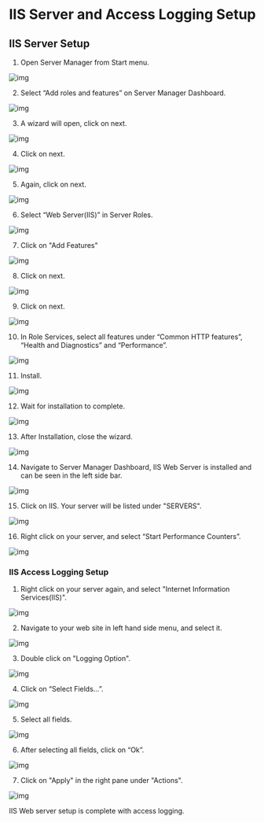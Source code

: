  

# IIS Server and Access Logging Setup

## IIS Server Setup

1.  Open Server Manager from Start menu.

![img](https://github.com/gaurav-dot-chaudhary/sampleproject/blob/master/IIS/1.png)


2. Select “Add roles and features” on Server Manager Dashboard.

![img](https://github.com/gaurav-dot-chaudhary/sampleproject/blob/master/IIS/Screenshot%20(2).png)


3. A wizard will open, click on next.

![img](https://github.com/gaurav-dot-chaudhary/sampleproject/blob/master/IIS/Screenshot%20(3).png)


4. Click on next.

![img](https://github.com/gaurav-dot-chaudhary/sampleproject/blob/master/IIS/Screenshot%20(4).png)


5. Again, click on next.

![img](https://github.com/gaurav-dot-chaudhary/sampleproject/blob/master/IIS/Screenshot%20(5).png)

 
6. Select “Web Server(IIS)” in Server Roles.
 
![img](https://github.com/gaurav-dot-chaudhary/sampleproject/blob/master/IIS/Screenshot%20(6).png)

7. Click on "Add Features"

![img](https://github.com/gaurav-dot-chaudhary/sampleproject/blob/master/IIS/Screenshot%20(7).png)

 
8. Click on next.

![img](https://github.com/gaurav-dot-chaudhary/sampleproject/blob/master/IIS/Screenshot%20(8).png)


9. Click on next.

![img](https://github.com/gaurav-dot-chaudhary/sampleproject/blob/master/IIS/Screenshot%20(9).png)


10. In Role Services, select all features under “Common HTTP features”, “Health and Diagnostics” and “Performance”. 

 ![img](https://github.com/gaurav-dot-chaudhary/sampleproject/blob/master/IIS/Screenshot%20(10).png)


11. Install.

![img](https://github.com/gaurav-dot-chaudhary/sampleproject/blob/master/IIS/Screenshot%20(11).png)


12. Wait for installation to complete.

![img](https://github.com/gaurav-dot-chaudhary/sampleproject/blob/master/IIS/Screenshot%20(12).png)


13. After Installation, close the wizard.

![img](https://github.com/gaurav-dot-chaudhary/sampleproject/blob/master/IIS/Screenshot%20(13).png)


14. Navigate to Server Manager Dashboard, IIS Web Server is installed and can be seen in the left side bar.
 
![img](https://github.com/gaurav-dot-chaudhary/sampleproject/blob/master/IIS/Screenshot%20(14).png)


15. Click on IIS. Your server will be listed under "SERVERS".

![img](https://github.com/gaurav-dot-chaudhary/sampleproject/blob/master/IIS/Screenshot%20(15).png)

 
16. Right click on your server, and select “Start Performance Counters”.
 
![img](https://github.com/gaurav-dot-chaudhary/sampleproject/blob/master/IIS/Screenshot%20(16).png)

### IIS Access Logging Setup

1. Right click on your server again, and select "Internet Information Services(IIS)".

![img](https://github.com/gaurav-dot-chaudhary/sampleproject/blob/master/IIS/Screenshot%20(17).png)

 
2. Navigate to your web site in left hand side menu, and select it.

![img](https://github.com/gaurav-dot-chaudhary/sampleproject/blob/master/IIS/Screenshot%20(18).png)


3. Double click on "Logging Option".

![img](https://github.com/gaurav-dot-chaudhary/sampleproject/blob/master/IIS/Screenshot%20(19).png)

 
4. Click on “Select Fields…”.
 
![img](https://github.com/gaurav-dot-chaudhary/sampleproject/blob/master/IIS/Screenshot%20(20).png)


5. Select all fields.

![img](https://github.com/gaurav-dot-chaudhary/sampleproject/blob/master/IIS/Screenshot%20(21).png)

 
6. After selecting all fields, click on “Ok”.

![img](https://github.com/gaurav-dot-chaudhary/sampleproject/blob/master/IIS/Screenshot%20(22).png)


7. Click on "Apply" in the right pane under "Actions".

![img](https://github.com/gaurav-dot-chaudhary/sampleproject/blob/master/IIS/Screenshot%20(23).png)

 

IIS Web server setup is complete with access logging.
